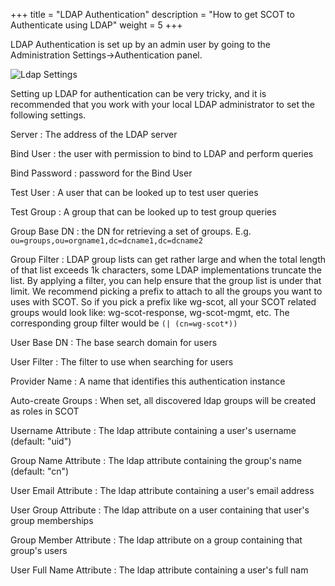 +++
title = "LDAP Authentication"
description = "How to get SCOT to Authenticate using LDAP"
weight = 5
+++

LDAP Authentication is set up by an admin user by going to the Administration Settings->Authentication panel. 

![Ldap Settings](/images/LdapSettings.png)

Setting up LDAP for authentication can be very tricky, and it is recommended that you work with your local LDAP administrator to set the following settings.

Server
: The address of the LDAP server

Bind User
: the user with permission to bind to LDAP and perform queries

Bind Password
: password for the Bind User

Test User
: A user that can be looked up to test user queries

Test Group
: A group that can be looked up to test group queries

Group Base DN
: the DN for retrieving a set of groups.  E.g. `ou=groups,ou=orgname1,dc=dcname1,dc=dcname2`

Group Filter
: LDAP group lists can get rather large and when the total length of that list exceeds 1k characters, some LDAP implementations truncate the list.  By applying a filter, you can help ensure that the group list is under that limit.  We recommend picking a prefix to attach to all the groups you want to uses with SCOT.  So if you pick a prefix like wg-scot, all your SCOT related groups would look like: wg-scot-response, wg-scot-mgmt, etc.  The corresponding group filter would be `(| (cn=wg-scot*))`

User Base DN
: The base search domain for users

User Filter
: The filter to use when searching for users

Provider Name
: A name that identifies this authentication instance

Auto-create Groups
: When set, all discovered ldap groups will be created as roles in SCOT

Username Attribute
: The ldap attribute containing a user's username (default: "uid")

Group Name Attribute
: The ldap attribute containing the group's name (default: "cn")

User Email Attribute
: The ldap attribute containing a user's email address

User Group Attribute
: The ldap attribute on a user containing that user's group memberships

Group Member Attribute
: The ldap attribute on a group containing that group's users

User Full Name Attribute
: The ldap attribute containing a user's full nam
